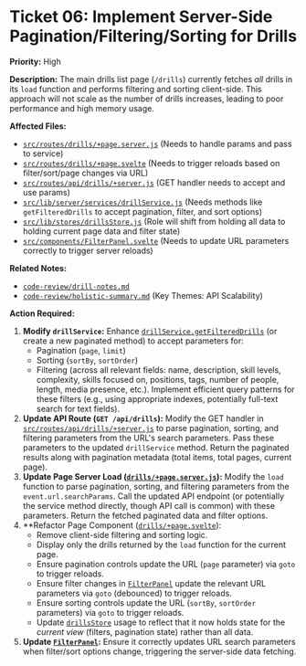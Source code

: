 # Ticket 06: Implement Server-Side Pagination/Filtering/Sorting for Drills

**Priority:** High

**Description:** The main drills list page (`/drills`) currently fetches *all* drills in its `load` function and performs filtering and sorting client-side. This approach will not scale as the number of drills increases, leading to poor performance and high memory usage.

**Affected Files:**

*   [`src/routes/drills/+page.server.js`](/src/routes/drills/+page.server.js) (Needs to handle params and pass to service)
*   [`src/routes/drills/+page.svelte`](/src/routes/drills/+page.svelte) (Needs to trigger reloads based on filter/sort/page changes via URL)
*   [`src/routes/api/drills/+server.js`](/src/routes/api/drills/+server.js) (GET handler needs to accept and use params)
*   [`src/lib/server/services/drillService.js`](/src/lib/server/services/drillService.js) (Needs methods like `getFilteredDrills` to accept pagination, filter, and sort options)
*   [`src/lib/stores/drillsStore.js`](/src/lib/stores/drillsStore.js) (Role will shift from holding all data to holding current page data and filter state)
*   [`src/components/FilterPanel.svelte`](/src/components/FilterPanel.svelte) (Needs to update URL parameters correctly to trigger server reloads)

**Related Notes:**

*   [`code-review/drill-notes.md`](code-review/drill-notes.md)
*   [`code-review/holistic-summary.md`](code-review/holistic-summary.md) (Key Themes: API Scalability)

**Action Required:**

1.  **Modify `drillService`:** Enhance [`drillService.getFilteredDrills`](src/lib/server/services/drillService.js) (or create a new paginated method) to accept parameters for:
    *   Pagination (`page`, `limit`)
    *   Sorting (`sortBy`, `sortOrder`)
    *   Filtering (across all relevant fields: name, description, skill levels, complexity, skills focused on, positions, tags, number of people, length, media presence, etc.). Implement efficient query patterns for these filters (e.g., using appropriate indexes, potentially full-text search for text fields).
2.  **Update API Route (`GET /api/drills`):** Modify the GET handler in [`src/routes/api/drills/+server.js`](src/routes/api/drills/+server.js) to parse pagination, sorting, and filtering parameters from the URL's search parameters. Pass these parameters to the updated `drillService` method. Return the paginated results along with pagination metadata (total items, total pages, current page).
3.  **Update Page Server Load ([`drills/+page.server.js`](src/routes/drills/+page.server.js)):** Modify the `load` function to parse pagination, sorting, and filtering parameters from the `event.url.searchParams`. Call the updated API endpoint (or potentially the service method directly, though API call is common) with these parameters. Return the fetched paginated data and filter options.
4.  **Refactor Page Component ([`drills/+page.svelte`](src/routes/drills/+page.svelte)):
    *   Remove client-side filtering and sorting logic.
    *   Display only the drills returned by the `load` function for the current page.
    *   Ensure pagination controls update the URL (`page` parameter) via `goto` to trigger reloads.
    *   Ensure filter changes in [`FilterPanel`](src/components/FilterPanel.svelte) update the relevant URL parameters via `goto` (debounced) to trigger reloads.
    *   Ensure sorting controls update the URL (`sortBy`, `sortOrder` parameters) via `goto` to trigger reloads.
    *   Update [`drillsStore`](src/lib/stores/drillsStore.js) usage to reflect that it now holds state for the *current view* (filters, pagination state) rather than all data.
5.  **Update [`FilterPanel`](src/components/FilterPanel.svelte):** Ensure it correctly updates URL search parameters when filter/sort options change, triggering the server-side data fetching. 